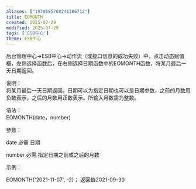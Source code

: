 ```yaml
---
aliases: ["1970685768241306712"]
title: EOMONTH
created: 2025-07-29
modified: 2025-07-29
tags: ['ESB中心']
theme: ESB中心
---
```


后台管理中心->ESB中心->动作流（或接口信息的成功失败）中，点击动态赋值框，左侧选择函数后，在右侧选择日期函数中的EOMONTH函数，将某月最后一天日期返回。

说明：  
将某月最后一天日期返回。日期可以为指定日期也可以是日期参数，之前的月数用负数表示，之后的月数用正数表示。所输入月数需为整数。

语法：  
EOMONTH(date，number)  

参数：

date 必需 日期

number 必需 指定日期之前或之后的月数

示例：

EOMONTH('2021-11-07', -2)； 返回值2021-09-30
